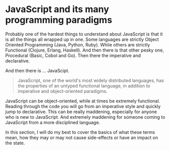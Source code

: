 # JavaScript and its many programming paradigms

Probably one of the hardest things to understand about JavaScript is that it is all the things all wrapped up in one. Some languages are strictly Object Oriented Programming (Java, Python, Ruby). While others are strictly Functional (Clojure, Erlang, Haskell). And then there is that other pesky one, Procedural (Basic, Cobol and Go). Then there the imperative and declarative.

And then there is ... JavaScipt.

> JavaScript, one of the world's most widely distributed languages, has the properties of an untyped functional language, in addition to imperative and object-oriented paradigms.

JavaScript can be object-oriented, while at times be extremely functional. Reading through the code you will go from an imperative style and quickly jump to declarative. This can be really maddening, especially for anyone who is new to JavaScript. And extremely maddening for someone coming to JavaScript from a more disciplined language.

In this section, I will do my best to cover the basics of what these terms mean, how they may or may not cause side-effects or have an impact on the state.
